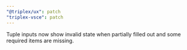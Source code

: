 ```yaml
---
"@triplex/ux": patch
"triplex-vsce": patch
---
```


Tuple inputs now show invalid state when partially filled out and some required items are missing.
